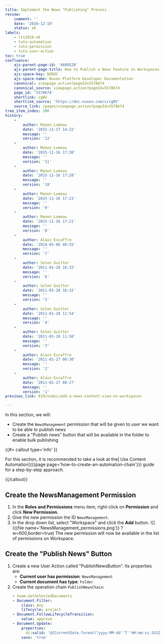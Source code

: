 ```yaml
---
title: Implement the News "Publishing" Process
review:
    comment: ''
    date: '2016-12-19'
    status: ok
labels:
    - lts2016-ok
    - tuto-automation
    - tuto-permission
    - tuto-user-action
toc: true
confluence:
    ajs-parent-page-id: '4689520'
    ajs-parent-page-title: How to Publish a News Feature in Workspaces
    ajs-space-key: NXDOC
    ajs-space-name: Nuxeo Platform Developer Documentation
    canonical: viewpage.action?pageId=5570674
    canonical_source: viewpage.action?pageId=5570674
    page_id: '5570674'
    shortlink: cgBV
    shortlink_source: 'https://doc.nuxeo.com/x/cgBV'
    source_link: /pages/viewpage.action?pageId=5570674
tree_item_index: 300
history:
    -
        author: Manon Lumeau
        date: '2015-11-17 14:22'
        message: ''
        version: '12'
    -
        author: Manon Lumeau
        date: '2015-11-16 17:30'
        message: ''
        version: '11'
    -
        author: Manon Lumeau
        date: '2015-11-16 17:28'
        message: ''
        version: '10'
    -
        author: Manon Lumeau
        date: '2015-11-16 17:23'
        message: ''
        version: '9'
    -
        author: Manon Lumeau
        date: '2015-11-16 17:21'
        message: ''
        version: '8'
    -
        author: Alain Escaffre
        date: '2014-05-06 00:55'
        message: ''
        version: '7'
    -
        author: Solen Guitter
        date: '2011-01-28 16:32'
        message: ''
        version: '6'
    -
        author: Solen Guitter
        date: '2011-01-28 16:32'
        message: ''
        version: '5'
    -
        author: Solen Guitter
        date: '2011-01-28 11:54'
        message: ''
        version: '4'
    -
        author: Solen Guitter
        date: '2011-01-28 11:50'
        message: ''
        version: '3'
    -
        author: Alain Escaffre
        date: '2011-01-27 00:30'
        message: ''
        version: '2'
    -
        author: Alain Escaffre
        date: '2011-01-27 00:27'
        message: ''
        version: '1'
previous_link: 810/nxdoc/add-a-news-content-view-on-workspaces

---
```

In this section, we will:

*   Create the `NewsManagement` permission that will be given to user we want to be able to publish news
*   Create a "Publish news" button that will be available in the folder to enable bulk publishing

{{#> callout type='info' }}

For this section, it is recommended to take a look at the[ Use Content Automation]({{page page='how-to-create-an-automation-chain'}}) guide for a step-by-step approach.

{{/callout}}

## Create the NewsManagement Permission

1.  In the **Roles and Permissions** menu item, right-click on **Permission** and click **New Permission**.
2.  Give the new permission the ID `NewsManagement`.
3.  In the drop down list, select "Workspace" and click the **Add** button.
    ![]({{file name='NewsManagement_permissions.png'}} ?w=600,border=true)
    The new permission will now be available in the list of permissions on Workspace.

## Create the "Publish News" Button

1.  Create a new User Action called "PublishNewsButton". Its properties are:
    *   **Current user has permission**: `NewsManagement`
    *   **Current document has type**: `Folder`
2.  Create the operation chain `PublishNewsChain`:
    ```yaml
    - Seam.GetSelectedDocuments
    - Document.Filter:
        class: Any
        lifecycle: project
    - Document.FollowLifecycleTransition:
        value: approve
    - Document.Update:
        properties:
          dc:valid: '@{CurrentDate.format("yyyy-MM-dd''T''HH:mm:ss.SSSZ")}'
        save: 'true'
    ```
